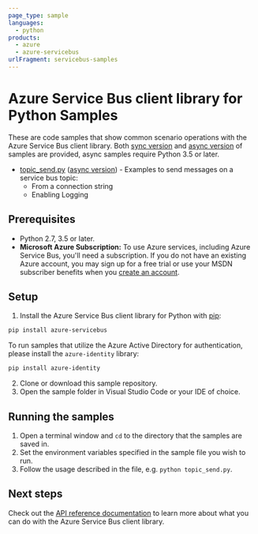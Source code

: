 ```yaml
---
page_type: sample
languages:
  - python
products:
  - azure
  - azure-servicebus
urlFragment: servicebus-samples
---
```


# Azure Service Bus client library for Python Samples

These are code samples that show common scenario operations with the Azure Service Bus client library.
Both [sync version](./sync_sampes) and [async version](./async_samples) of samples are provided, async samples require Python 3.5 or later.

- [topic_send.py](./sync_samples/topic_send.py) ([async version](./async_samples/topic_send_async.py)) - Examples to send messages on a service bus topic:
    - From a connection string
    - Enabling Logging

## Prerequisites
- Python 2.7, 3.5 or later.
- **Microsoft Azure Subscription:**  To use Azure services, including Azure Service Bus, you'll need a subscription.
If you do not have an existing Azure account, you may sign up for a free trial or use your MSDN subscriber benefits when you [create an account](https://account.windowsazure.com/Home/Index).

## Setup

1. Install the Azure Service Bus client library for Python with [pip](https://pypi.org/project/pip/):
```bash
pip install azure-servicebus
```

To run samples that utilize the Azure Active Directory for authentication, please install the `azure-identity` library:
```bash
pip install azure-identity
```
2. Clone or download this sample repository.
3. Open the sample folder in Visual Studio Code or your IDE of choice.

## Running the samples

1. Open a terminal window and `cd` to the directory that the samples are saved in.
2. Set the environment variables specified in the sample file you wish to run.
3. Follow the usage described in the file, e.g. `python topic_send.py`.

## Next steps

Check out the [API reference documentation](https://docs.microsoft.com/en-us/python/api/azure-servicebus/azure.servicebus.receive_handler.sessionreceiver?view=azure-python) to learn more about
what you can do with the Azure Service Bus client library.
